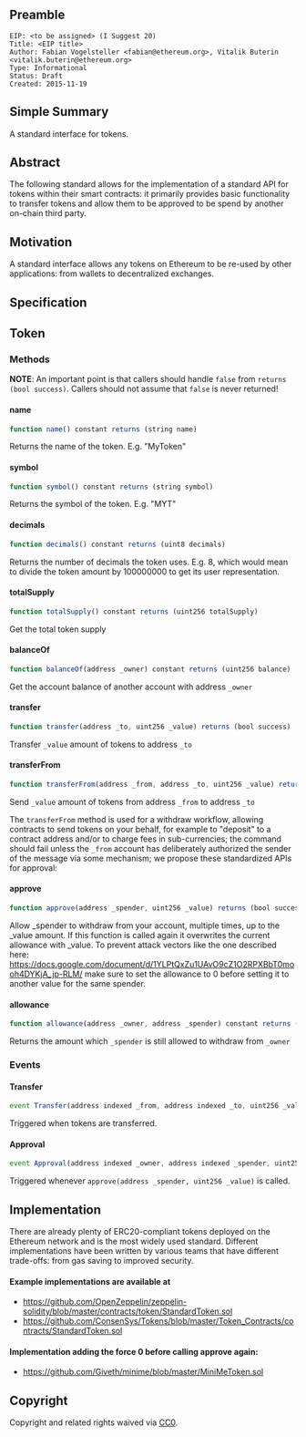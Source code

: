 ## Preamble

    EIP: <to be assigned> (I Suggest 20)
    Title: <EIP title>
    Author: Fabian Vogelsteller <fabian@ethereum.org>, Vitalik Buterin <vitalik.buterin@ethereum.org>
    Type: Informational
    Status: Draft
    Created: 2015-11-19


## Simple Summary

A standard interface for tokens.


## Abstract

The following standard allows for the implementation of a standard API for tokens within their smart contracts:
it primarily provides basic functionality to transfer tokens and allow them to be approved to be spend by another on-chain third party.


## Motivation

A standard interface allows any tokens on Ethereum to be re-used by other applications: from wallets to decentralized exchanges.


## Specification

## Token
### Methods

**NOTE**: An important point is that callers should handle `false` from `returns (bool success)`.  Callers should not assume that `false` is never returned!

#### name

``` js
function name() constant returns (string name)
```

Returns the name of the token. E.g. "MyToken"


#### symbol

``` js
function symbol() constant returns (string symbol)
```

Returns the symbol of the token. E.g. "MYT"


#### decimals

``` js
function decimals() constant returns (uint8 decimals)
```

Returns the number of decimals the token uses. E.g. 8, which would mean to divide the token amount by 100000000 to get its user representation.


#### totalSupply

``` js
function totalSupply() constant returns (uint256 totalSupply)
```

Get the total token supply


#### balanceOf

``` js
function balanceOf(address _owner) constant returns (uint256 balance)
```

Get the account balance of another account with address `_owner`


#### transfer

``` js
function transfer(address _to, uint256 _value) returns (bool success)
```

Transfer `_value` amount of tokens to address `_to`


#### transferFrom

``` js
function transferFrom(address _from, address _to, uint256 _value) returns (bool success)
```

Send `_value` amount of tokens from address `_from` to address `_to`

The `transferFrom` method is used for a withdraw workflow, allowing contracts to send tokens on your behalf, for example to "deposit" to a contract address and/or to charge fees in sub-currencies; the command should fail unless the `_from` account has deliberately authorized the sender of the message via some mechanism; we propose these standardized APIs for approval:


#### approve

``` js
function approve(address _spender, uint256 _value) returns (bool success)
```

Allow _spender to withdraw from your account, multiple times, up to the _value amount. If this function is called again it overwrites the current allowance with _value.
To prevent attack vectors like the one described here: https://docs.google.com/document/d/1YLPtQxZu1UAvO9cZ1O2RPXBbT0mooh4DYKjA_jp-RLM/
make sure to set the allowance to 0 before setting it to another value for the same spender.


#### allowance

``` js
function allowance(address _owner, address _spender) constant returns (uint256 remaining)
```

Returns the amount which `_spender` is still allowed to withdraw from `_owner`


### Events


#### Transfer

``` js
event Transfer(address indexed _from, address indexed _to, uint256 _value)
```

Triggered when tokens are transferred.


#### Approval

``` js
event Approval(address indexed _owner, address indexed _spender, uint256 _value)
```

Triggered whenever `approve(address _spender, uint256 _value)` is called.


## Implementation

There are already plenty of ERC20-compliant tokens deployed on the Ethereum network and is the most widely used standard.
Different implementations have been written by various teams that have different trade-offs: from gas saving to improved security.

#### Example implementations are available at
- https://github.com/OpenZeppelin/zeppelin-solidity/blob/master/contracts/token/StandardToken.sol
- https://github.com/ConsenSys/Tokens/blob/master/Token_Contracts/contracts/StandardToken.sol

#### Implementation adding the force 0 before calling approve again:
- https://github.com/Giveth/minime/blob/master/MiniMeToken.sol

## Copyright
Copyright and related rights waived via [CC0](https://creativecommons.org/publicdomain/zero/1.0/).

